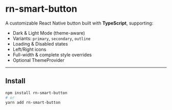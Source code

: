 # rn-smart-button

A customizable React Native button built with **TypeScript**, supporting:
- Dark & Light Mode (theme-aware)
- Variants: `primary`, `secondary`, `outline`
- Loading & Disabled states
- Left/Right icons
- Full-width & complete style overrides
- Optional ThemeProvider

---

## Install

```sh
npm install rn-smart-button
# or
yarn add rn-smart-button
